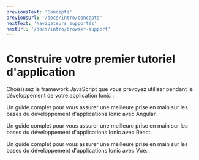 ```yaml
---
previousText: 'Concepts'
previousUrl: '/docs/intro/concepts'
nextText: 'Navigateurs supportés'
nextUrl: '/docs/intro/browser-support'
---
```


# Construire votre premier tutoriel d'application

Choisissez le framework JavaScript que vous prévoyez utiliser pendant le développement de votre application Ionic :

<docs-cards> <docs-card header="Start with Angular" href="/docs/angular/your-first-app" icon="/docs/assets/icons/logo-angular-icon.png"> 

Un guide complet pour vous assurer une meilleure prise en main sur les bases du développement d'applications Ionic avec Angular.</docs-card>

<docs-card header="Start with React" href="/docs/react/your-first-app" icon="/docs/assets/icons/logo-react-icon.png"> 

Un guide complet pour vous assurer une meilleure prise en main sur les bases du développement d'applications Ionic avec React.</docs-card>

<docs-card class="disabled" header="Start with Vue (soon)" href="" icon="/docs/assets/icons/logo-vue-icon.png"> 

Un guide complet pour vous assurer une meilleure prise en main sur les bases du développement d'applications Ionic avec Vue.</docs-card> </docs-cards>